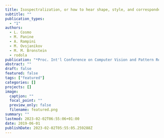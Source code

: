 ```yaml
---
title: Isospectralization, or how to hear shape, style, and correspondence
subtitle: ""
publication_types:
  - "1"
authors:
  - L. Cosmo
  - M. Panine
  - A. Rampini
  - M. Ovsjanikov
  - M. M. Bronstein
  - rodola
publication: "*Proc. Int'l Conference on Computer Vision and Pattern Recognition (CVPR)*"
abstract: ""
draft: false
featured: false
tags: ["featured"]
categories: []
projects: []
image:
  caption: ""
  focal_point: ""
  preview_only: false
  filename: featured.png
summary: ""
lastmod: 2023-02-02T06:55:06+01:00
date: 2019-06-01
publishDate: 2023-02-02T05:55:05.259288Z
---
```

